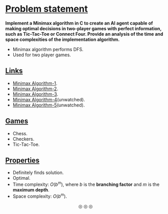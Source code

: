 # <ins>Problem statement</ins>
**Implement a Minimax algorithm in C to create an AI agent capable of making optimal decisions in two-player games with perfect information,**
**such as Tic-Tac-Toe or Connect Four. Provide an analysis of the time and space complexities of the implementation algorithm.**

* Minimax algorithm performs DFS.
* Used for two player games.

## <ins>Links</ins>
* [Minimax Algorithm-1](https://youtu.be/Ntu8nNBL28o?si=3XC4OwxNQKhuEP3r).
* [Minimax Algorithm-2](https://youtu.be/l-hh51ncgDI?si=CVCxS5CFWPY6n_kw).
* [Minimax Algorithm-3](https://youtu.be/S7L4-KDTvEE?si=73Woy2PdFmmaIjQv).
* [Minimax Algorithm-4](https://youtu.be/SLgZhpDsrfc?si=x53k2E5Ww_4DQT8L)(unwatched).
* [Minimax Algorithm-5](https://youtu.be/trKjYdBASyQ?si=3-VLvu-lEyqjVu5V)(unwatched).

## <ins>Games</ins>
* Chess.
* Checkers.
* Tic-Tac-Toe.

## <ins>Properties</ins>
* Definitely finds solution.
* Optimal.
* Time complexity: $O(b^m)$, where $b$ is the **branching factor** and $m$ is the **maximum depth**.
* Space complexity: $O(b^m)$.

<p align = "center">
&#9678; &#9678; &#9678;
</p>
